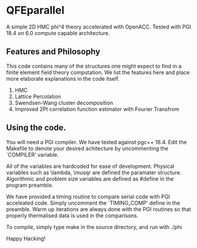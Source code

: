 # QFEparallel

A simple 2D HMC phi^4 theory accelerated with OpenACC. Tested with PGI 18.4 on
6.0 compute capable architecture.

## Features and Philosophy

This code contains many of the structures one might expect to find in a finite element
field theory computation. We list the features here and place more elaborate
explanations in the code itself.

1. HMC
2. Lattice Percolation
3. Swendsen-Wang cluster decomposition
4. Improved 2Pt correlation function estimator with Fourier Transfrom

## Using the code.

You will need a PGI compiler. We have tested against pgc++ 18.4. Edit the Makefile
to denote your desired achitecture by uncommenting the `COMPILER' variable.

All of the variables are hardcoded for ease of development. Physical variables such as
\lambda, \musqr are defined the paramater structure. Algorithmic and problem
size variables are defined as #define in the program preamble.

We have provided a timing routine to compare serial code with PGI acceleated code.
Simply uncomment the `TIMING_COMP' define in the preamble. Warm up iterations are always
done with the PGI routines so that properly thermalised data is used in the comparisons.

To compile, simply type make in the source directory, and run with ./phi

Happy Hacking!